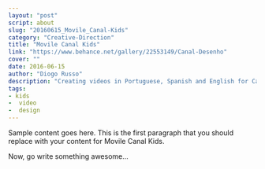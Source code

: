 ```yaml
---
layout: "post"
script: about
slug: "20160615_Movile_Canal-Kids"
category: "Creative-Direction"
title: "Movile Canal Kids"
link: "https://www.behance.net/gallery/22553149/Canal-Desenho"
cover: ""
date: 2016-06-15
author: "Diogo Russo"
description: "Creating videos in Portuguese, Spanish and English for Canal Desenho app, developed by the company Movile."
tags:
- kids
-  video
-  design
---
```

 
Sample content goes here. This is the first paragraph that you should replace with your content for Movile Canal Kids.
 
Now, go write something awesome...

